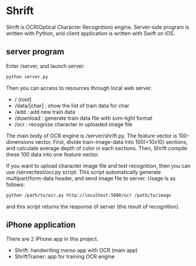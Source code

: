 # Shrift

Shrift is OCR(Optical Character Recognition) engine.
Server-side program is written with Python, and client application is written with Swift on iOS.

## server program
Enter /server, and launch server.

```sh
python server.py
```
Then you can access to resources through local web server.

+ / (root)
+ /data/[char] : show the list of train data for char
+ /add : add new train data
+ /download : generate train data file with svm-light format
+ /ocr : recognize character in uploaded image file

The main body of OCR engine is /server/shrift.py.
The feature vector is 100-dimensions vector.
First, divide train-image-data into 100(=10x10) sections, and calculate average depth of color in each sections.
Then, Shrift compile these 100 data into one feature vector.

If you want to upload character image file and test recognition,
then you can use /server/test/ocr.py script.
This script automatically generate multipart/form-data header, and send image file to server.
Usage is as follows:

```sh
python /path/to/ocr.py http://localhost:5000/ocr /path/to/image
```

and this script returns the response of server (the result of recognition).

## iPhone application
There are 2 iPhone app in this project.

+ Shrift: handwriting memo app with OCR (main app)
+ ShriftTrainer: app for training OCR engine

